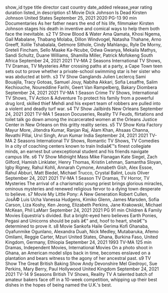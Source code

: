 show_id	type	title	director	cast	country	date_added	release_year	rating	duration	listed_in	description
s1	Movie	Dick Johnson Is Dead	Kirsten Johnson		United States	September 25, 2021	2020	PG-13	90 min	Documentaries	As her father nears the end of his life, filmmaker Kirsten Johnson stages his death in inventive and comical ways to help them both face the inevitable.
s2	TV Show	Blood & Water		Ama Qamata, Khosi Ngema, Gail Mabalane, Thabang Molaba, Dillon Windvogel, Natasha Thahane, Arno Greeff, Xolile Tshabalala, Getmore Sithole, Cindy Mahlangu, Ryle De Morny, Greteli Fincham, Sello Maake Ka-Ncube, Odwa Gwanya, Mekaila Mathys, Sandi Schultz, Duane Williams, Shamilla Miller, Patrick Mofokeng	South Africa	September 24, 2021	2021	TV-MA	2 Seasons	International TV Shows, TV Dramas, TV Mysteries	After crossing paths at a party, a Cape Town teen sets out to prove whether a private-school swimming star is her sister who was abducted at birth.
s3	TV Show	Ganglands	Julien Leclercq	Sami Bouajila, Tracy Gotoas, Samuel Jouy, Nabiha Akkari, Sofia Lesaffre, Salim Kechiouche, Noureddine Farihi, Geert Van Rampelberg, Bakary Diombera		September 24, 2021	2021	TV-MA	1 Season	Crime TV Shows, International TV Shows, TV Action & Adventure	To protect his family from a powerful drug lord, skilled thief Mehdi and his expert team of robbers are pulled into a violent and deadly turf war.
s4	TV Show	Jailbirds New Orleans				September 24, 2021	2021	TV-MA	1 Season	Docuseries, Reality TV	Feuds, flirtations and toilet talk go down among the incarcerated women at the Orleans Justice Center in New Orleans on this gritty reality series.
s5	TV Show	Kota Factory		Mayur More, Jitendra Kumar, Ranjan Raj, Alam Khan, Ahsaas Channa, Revathi Pillai, Urvi Singh, Arun Kumar	India	September 24, 2021	2021	TV-MA	2 Seasons	International TV Shows, Romantic TV Shows, TV Comedies	In a city of coaching centers known to train Indiaâ€™s finest collegiate minds, an earnest but unexceptional student and his friends navigate campus life.
s6	TV Show	Midnight Mass	Mike Flanagan	Kate Siegel, Zach Gilford, Hamish Linklater, Henry Thomas, Kristin Lehman, Samantha Sloyan, Igby Rigney, Rahul Kohli, Annarah Cymone, Annabeth Gish, Alex Essoe, Rahul Abburi, Matt Biedel, Michael Trucco, Crystal Balint, Louis Oliver		September 24, 2021	2021	TV-MA	1 Season	TV Dramas, TV Horror, TV Mysteries	The arrival of a charismatic young priest brings glorious miracles, ominous mysteries and renewed religious fervor to a dying town desperate to believe.
s7	Movie	My Little Pony: A New Generation	Robert Cullen, JosÃ© Luis Ucha	Vanessa Hudgens, Kimiko Glenn, James Marsden, Sofia Carson, Liza Koshy, Ken Jeong, Elizabeth Perkins, Jane Krakowski, Michael McKean, Phil LaMarr		September 24, 2021	2021	PG	91 min	Children & Family Movies	Equestria's divided. But a bright-eyed hero believes Earth Ponies, Pegasi and Unicorns should be pals â€” and, hoof to heart, sheâ€™s determined to prove it.
s8	Movie	Sankofa	Haile Gerima	Kofi Ghanaba, Oyafunmike Ogunlano, Alexandra Duah, Nick Medley, Mutabaruka, Afemo Omilami, Reggie Carter, Mzuri	United States, Ghana, Burkina Faso, United Kingdom, Germany, Ethiopia	September 24, 2021	1993	TV-MA	125 min	Dramas, Independent Movies, International Movies	On a photo shoot in Ghana, an American model slips back in time, becomes enslaved on a plantation and bears witness to the agony of her ancestral past.
s9	TV Show	The Great British Baking Show	Andy Devonshire	Mel Giedroyc, Sue Perkins, Mary Berry, Paul Hollywood	United Kingdom	September 24, 2021	2021	TV-14	9 Seasons	British TV Shows, Reality TV	A talented batch of amateur bakers face off in a 10-week competition, whipping up their best dishes in the hopes of being named the U.K.'s best.
